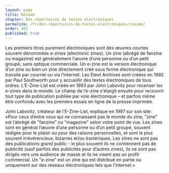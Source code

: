 ```yaml
---
layout: page
title: Résumé
chapter: Des répertoires de textes électroniques
permalink: /fr/des-repertoires-de-textes-electroniques/resume/
order: 401
published: true
---
```

<p>Les premiers titres purement électroniques sont des œuvres courtes souvent dénommées e-zines (electronic zines). Un zine (abrégé de fanzine ou magazine) est généralement l’œuvre d’une personne ou d’un petit groupe, sans optique commerciale. Un e-zine est la version électronique d’un zine ou bien un zine directement créé sous forme électronique qui transite par courriel ou via l’internet. Les Etext Archives sont créées en 1992 par Paul Southworth pour y accueillir des textes électroniques de tous ordres. L’E-Zine-List est créée en 1993 par John Labovitz pour recenser les e-zines dans le monde. Le champ de l’e-zine s'élargit ensuite pour recouvrir tout type de publication publiée par voie électronique – et parfois même être confondu avec les premiers essais en ligne de la presse imprimée.</p>

<p>John Labovitz, créateur de l’E-Zine-List, explique en 1997 sur son site: «Pour ceux d’entre vous qui ne connaissent pas le monde du zine, "zine" est l’abrégé de "fanzine" ou "magazine" selon votre point de vue. Les zines sont en général l’œuvre d’une personne ou d’un petit groupe, souvent rédigée pour le plaisir ou pour des raisons personnelles, et sont le plus souvent irrévérencieux, bizarres et/ou ésotériques. Les zines ne sont pas des publications grand public - le plus souvent ils ne contiennent pas de publicité (sauf parfois des publicités pour d’autres zines), ils ne sont pas dirigés vers une audience de masse et ils ne visent pas un profit commercial. Un "e-zine" est un zine qui est distribué en partie ou uniquement sur des réseaux électroniques tels que l’internet.»</p>
